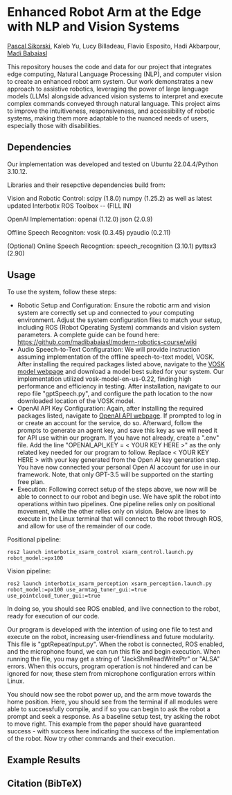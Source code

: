 # Enhanced Robot Arm at the Edge with NLP and Vision Systems

<a href="https://github.com/Paskul">Pascal Sikorski</a>, Kaleb Yu, Lucy Billadeau, Flavio Esposito, Hadi Akbarpour, <a href="https://github.com/madibabaiasl">Madi Babaiasl</a>

This repository houses the code and data for our project that integrates edge computing, Natural Language Processing (NLP), and computer vision to create an enhanced robot arm system. Our work demonstrates a new approach to assistive robotics, leveraging the power of large language models (LLMs) alongside advanced vision systems to interpret and execute complex commands conveyed through natural language. This project aims to improve the intuitiveness, responsiveness, and accessibility of robotic systems, making them more adaptable to the nuanced needs of users, especially those with disabilities.

## Dependencies 

Our implementation was developed and tested on Ubuntu 22.04.4/Python 3.10.12.

Libraries and their resepctive dependencies build from:

Vision and Robotic Control:
scipy (1.8.0)
numpy (1.25.2)
as well as latest updated Interbotix ROS Toolbox -- (FILL IN)

OpenAI Implementation:
openai (1.12.0)
json (2.0.9)

Offline Speech Recogniton:
vosk (0.3.45)
pyaudio (0.2.11)

(Optional) Online Speech Recogntion:
speech_recognition (3.10.1)
pyttsx3 (2.90)

## Usage

To use the system, follow these steps:

- Robotic Setup and Configuration: Ensure the robotic arm and vision system are correctly set up and connected to your computing environment. Adjust the system configuration files to match your setup, including ROS (Robot Operating System) commands and vision system parameters. A complete guide can be found here: https://github.com/madibabaiasl/modern-robotics-course/wiki
- Audio Speech-to-Text Configuration: We will provide instruction assuming implementation of the offline speech-to-text model, VOSK. After installing the required packages listed above, navigate to the <a href="https://alphacephei.com/vosk/models">VOSK model webpage</a> and download a model best suited for your system. Our implementation utilized vosk-model-en-us-0.22, finding high performance and efficiency in testing. After installation, navigate to our repo file "gptSpeech.py", and configure the path location to the now downloaded location of the VOSK model.
- OpenAI API Key Configuration: Again, after installing the required packages listed, navigate to <a href="https://platform.openai.com/docs/overview">OpenAI API webpage</a>. If prompted to log in or create an account for the service, do so. Afterward, follow the prompts to generate an agent key, and save this key as we will need it for API use within our program. If you have not already, create a ".env" file. Add the line "OPENAI_API_KEY = < YOUR KEY HERE >" as the only related key needed for our program to follow. Replace < YOUR KEY HERE > with your key generated from the Open AI key generation step. You have now connected your personal Open AI account for use in our framework. Note, that only GPT-3.5 will be supported on the starting free plan.
- Execution: Following correct setup of the steps above, we now will be able to connect to our robot and begin use. We have split the robot into operations within two pipelines. One pipeline relies only on positional movement, while the other relies only on vision. Below are lines to execute in the Linux terminal that will connect to the robot through ROS, and allow for use of the remainder of our code.

Positional pipeline:
~~~ 
ros2 launch interbotix_xsarm_control xsarm_control.launch.py robot_model:=px100
~~~ 

Vision pipeline:
~~~
ros2 launch interbotix_xsarm_perception xsarm_perception.launch.py robot_model:=px100 use_armtag_tuner_gui:=true use_pointcloud_tuner_gui:=true 
~~~

In doing so, you should see ROS enabled, and live connection to the robot, ready for execution of our code.

Our program is developed with the intention of using one file to test and execute on the robot, increasing user-friendliness and future modularity. This file is "gptRepeatInput.py". When the robot is connected, ROS enabled, and the microphone found, we can run this file and begin execution. When running the file, you may get a string of "JackShmReadWritePtr" or "ALSA" errors. When this occurs, program operation is not hindered and can be ignored for now, these stem from microphone configuration errors within Linux.

You should now see the robot power up, and the arm move towards the home position. Here, you should see from the terminal if all modules were able to successfully compile, and if so you can begin to ask the robot a prompt and seek a response. As a baseline setup test, try asking the robot to move right. This example from the paper should have guaranteed success - with success here indicating the success of the implementation of the robot. Now try other commands and their execution.

## Example Results 

## Citation (BibTeX)




